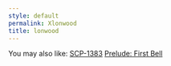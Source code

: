 ```yaml
---
style: default
permalink: Xlonwood
title: lonwood
---
```

You may also like:
[SCP-1383](http://scp-wiki.net/scp-1383)
[Prelude: First Bell](http://scp-wiki.net/days-gone-by)